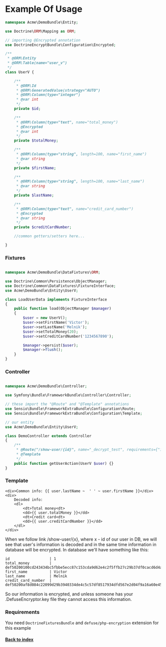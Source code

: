 # Example Of Usage

```php
namespace Acme\DemoBundle\Entity;

use Doctrine\ORM\Mapping as ORM;

// importing @Encrypted annotation
use DoctrineEncryptBundle\Configuration\Encrypted;

/**
 * @ORM\Entity
 * @ORM\Table(name="user_v")
 */
class UserV {

    /**
     * @ORM\Id
     * @ORM\GeneratedValue(strategy="AUTO")
     * @ORM\Column(type="integer")
     * @var int
     */
    private $id;

    /**
     * @ORM\Column(type="text", name="total_money")
     * @Encrypted
     * @var int
     */
    private $totalMoney;

    /**
     * @ORM\Column(type="string", length=100, name="first_name")
     * @var string
     */
    private $firstName;

    /**
     * @ORM\Column(type="string", length=100, name="last_name")
     * @var string
     */
    private $lastName;

    /**
     * @ORM\Column(type="text", name="credit_card_number")
     * @Encrypted
     * @var string
     */
    private $creditCardNumber;

    //common getters/setters here...

}
```

### Fixtures

```php

namespace Acme\DemoBundle\DataFixtures\ORM;

use Doctrine\Common\Persistence\ObjectManager;
use Doctrine\Common\DataFixtures\FixtureInterface;
use Acme\DemoBundle\Entity\UserV;

class LoadUserData implements FixtureInterface
{
    public function load(ObjectManager $manager)
    {
        $user = new UserV();
        $user->setFirstName('Victor');
        $user->setLastName('Melnik');
        $user->setTotalMoney(20);
        $user->setCreditCardNumber('1234567890');

        $manager->persist($user);
        $manager->flush();
    }
}
```

### Controller

```php

namespace Acme\DemoBundle\Controller;

use Symfony\Bundle\FrameworkBundle\Controller\Controller;

// these import the "@Route" and "@Template" annotations
use Sensio\Bundle\FrameworkExtraBundle\Configuration\Route;
use Sensio\Bundle\FrameworkExtraBundle\Configuration\Template;

// our entity
use Acme\DemoBundle\Entity\UserV;

class DemoController extends Controller
{
    /**
     * @Route("/show-user/{id}", name="_decrypt_test", requirements={"id" = "\d+"})
     * @Template
     */
    public function getUserAction(UserV $user) {}
}
```

### Template

```twig
<div>Common info: {{ user.lastName ~  ' ' ~ user.firstName }}</div>
<div>
    Decoded info:
    <dl>
        <dt>Total money<dt>
        <dd>{{ user.totalMoney }}</dd>
        <dt>Credit card<dt>
        <dd>{{ user.creditCardNumber }}</dd>
    </dl>
</div>
```

When we follow link /show-user/{x}, where x - id of our user in DB, we will see that
user's information is decoded and in the same time information in database will
be encrypted. In database we'll have something like this:

```
id                  | 1
total_money         | def50200100cd243434bc5fbbe5ecc87c153cda9d62e4c2f5ffb27c29b37df0cacd6d4a4b51408b3cefa950ea6b7ed22ab3b98344c8723f5ccee9c6d0aca8f48169c175bbdaba96d8c8106f1132ba5774954434a030df00771<ENC>
first_name          | Victor
last_name           | Melnik
credit_card_number  | def50200af8d084c22099d29b3940334de4c5c57df8517934dfd567e2d04f9a16a60e455690ab5e118ad007054845351df31a9d9370fdfac97ebdeb3e9589e3a1c094202e715c5c1607acb24667a1a3981e2fa626058a8d8<ENC>
```

So our information is encrypted, and unless someone has your .DefuseEncryptor.key file they cannot access this information.

### Requirements

You need `DoctrineFixturesBundle` and `defuse/php-encryption` extension for this example

#### [Back to index](https://github.com/michaeldegroot/DoctrineEncryptBundle/blob/master/Resources/doc/index.md)

